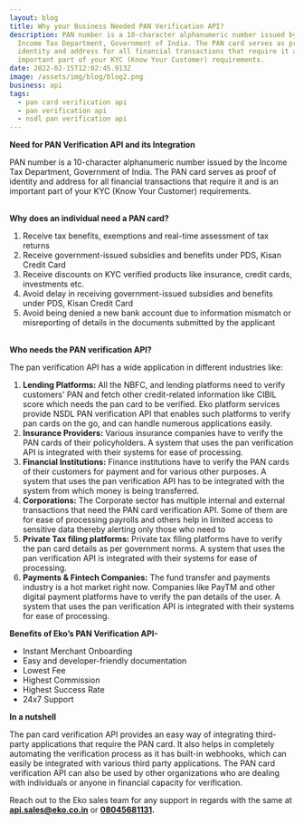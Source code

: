 ```yaml
---
layout: blog
title: Why your Business Needed PAN Verification API?
description: PAN number is a 10-character alphanumeric number issued by the
  Income Tax Department, Government of India. The PAN card serves as proof of
  identity and address for all financial transactions that require it and is an
  important part of your KYC (Know Your Customer) requirements.
date: 2022-02-15T12:02:45.913Z
image: /assets/img/blog/blog2.png
business: api
tags:
  - pan card verification api
  - pan verification api
  - nsdl pan verification api
---
```

**Need for PAN Verification API and its Integration**

PAN number is a 10-character alphanumeric number issued by the Income Tax Department, Government of India. The PAN card serves as proof of identity and address for all financial transactions that require it and is an important part of your KYC (Know Your Customer) requirements.

**\
Why does an individual need a PAN card?**

1. Receive tax benefits, exemptions and real-time assessment of tax returns
2. Receive government-issued subsidies and benefits under PDS, Kisan Credit Card
3. Receive discounts on KYC verified products like insurance, credit cards, investments etc.
4. Avoid delay in receiving government-issued subsidies and benefits under PDS, Kisan Credit Card
5. Avoid being denied a new bank account due to information mismatch or misreporting of details in the documents submitted by the applicant

**\
Who needs the PAN verification API?**

The pan verification API has a wide application in different industries like:

1. **Lending Platforms:** All the NBFC, and lending platforms need to verify customers' PAN and fetch other credit-related information like CIBIL score which needs the pan card to be verified. Eko platform services provide NSDL PAN verification API that enables such platforms to verify pan cards on the go, and can handle numerous applications easily. 
2. **Insurance Providers:** Various insurance companies have to verify the PAN cards of their policyholders. A system that uses the pan verification API is integrated with their systems for ease of processing.
3. **Financial Institutions:** Finance institutions have to verify the PAN cards of their customers for payment and for various other purposes. A system that uses the pan verification API has to be integrated with the system from which money is being transferred.
4. **Corporations:** The Corporate sector has multiple internal and external transactions that need the PAN card verification API. Some of them are for ease of processing payrolls and others help in limited access to sensitive data thereby alerting only those who need to
5. **Private Tax filing platforms:** Private tax filing platforms have to verify the pan card details as per government norms. A system that uses the pan verification API is integrated with their systems for ease of processing.
6. **Payments & Fintech Companies:** The fund transfer and payments industry is a hot market right now. Companies like PayTM and other digital payment platforms have to verify the pan details of the user. A system that uses the pan verification API is integrated with their systems for ease of processing.

**Benefits of Eko’s PAN Verification API-** 

* Instant Merchant Onboarding
* Easy and developer-friendly documentation
* Lowest Fee
* Highest Commission
* Highest Success Rate
* 24x7 Support

**In a nutshell**

The pan card verification API provides an easy way of integrating third-party applications that require the PAN card. It also helps in completely automating the verification process as it has built-in webhooks, which can easily be integrated with various third party applications. The PAN card verification API can also be used by other organizations who are dealing with individuals or anyone in financial capacity for verification.

Reach out to the Eko sales team for any support in regards with the same at **[api.sales@eko.co.in](mailto:api.sales@eko.co.in)** or **[08045681131](tel:08045681131).**